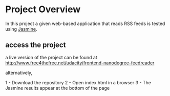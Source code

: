 # Project Overview

In this project a given web-based application that reads RSS feeds is tested using [Jasmine](http://jasmine.github.io/).

## access the project

a live version of the project can be found at http://www.free4thefree.net/udacity/frontend-nanodegree-feedreader

alternatively,

1 - Download the repository
2 - Open index.html in a browser
3 - The Jasmine results appear at the bottom of the page